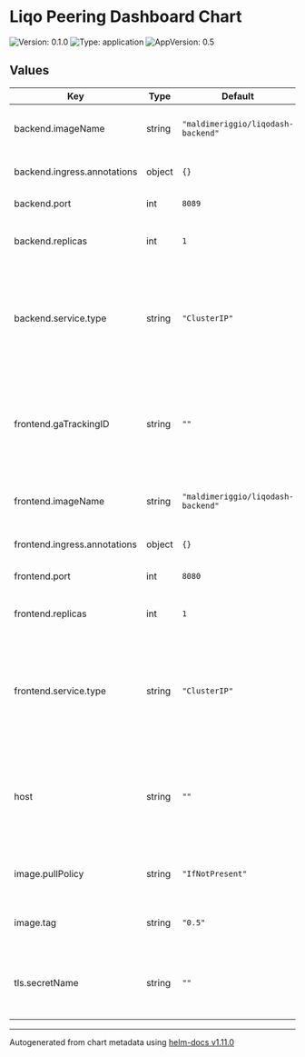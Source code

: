 # Liqo Peering Dashboard Chart

![Version: 0.1.0](https://img.shields.io/badge/Version-0.1.0-informational?style=flat-square) ![Type: application](https://img.shields.io/badge/Type-application-informational?style=flat-square) ![AppVersion: 0.5](https://img.shields.io/badge/AppVersion-0.5-informational?style=flat-square)

## Values

| Key | Type | Default | Description |
|-----|------|---------|-------------|
| backend.imageName | string | `"maldimeriggio/liqodash-backend"` | Backend dashboard image name   |
| backend.ingress.annotations | object | `{}` | Backend ingress' annotations |
| backend.port | int | `8089` | Server's port |
| backend.replicas | int | `1` | Number of replicas of backend's pods |
| backend.service.type | string | `"ClusterIP"` | Type of service. A ClusterIP service is enough because we are using an ingress |
| frontend.gaTrackingID | string | `""` | Google Analytics traking ID. It enables simple GA metrics such as number of visits |
| frontend.imageName | string | `"maldimeriggio/liqodash-backend"` | Frontend dashboard image name |
| frontend.ingress.annotations | object | `{}` | Frontend ingress' annotations |
| frontend.port | int | `8080` | Frontend port |
| frontend.replicas | int | `1` | Number of replicas of frontend's pods |
| frontend.service.type | string | `"ClusterIP"` | Type of service. A ClusterIP service is enough because we are using an ingress |
| host | string | `""` | Define a host for the ingress. It must match with the TLS certificate's host if present |
| image.pullPolicy | string | `"IfNotPresent"` | Pull polocy for dashboard pods |
| image.tag | string | `"0.5"` | Tag to get other versions of the image |
| tls.secretName | string | `""` | Name of the secret which contains the TLS certificate |

----------------------------------------------
Autogenerated from chart metadata using [helm-docs v1.11.0](https://github.com/norwoodj/helm-docs/releases/v1.11.0)
